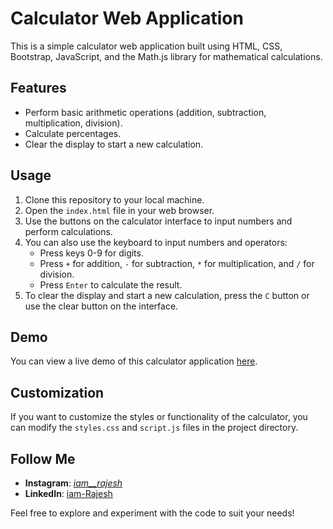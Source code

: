 # Calculator Web Application

This is a simple calculator web application built using HTML, CSS, Bootstrap, JavaScript, and the Math.js library for mathematical calculations.

## Features

- Perform basic arithmetic operations (addition, subtraction, multiplication, division).
- Calculate percentages.
- Clear the display to start a new calculation.

## Usage

1. Clone this repository to your local machine.
2. Open the `index.html` file in your web browser.
3. Use the buttons on the calculator interface to input numbers and perform calculations.
4. You can also use the keyboard to input numbers and operators:
   - Press keys 0-9 for digits.
   - Press `+` for addition, `-` for subtraction, `*` for multiplication, and `/` for division.
   - Press `Enter` to calculate the result.
5. To clear the display and start a new calculation, press the `C` button or use the clear button on the interface.

## Demo

You can view a live demo of this calculator application [here](https://example.com).

## Customization

If you want to customize the styles or functionality of the calculator, you can modify the `styles.css` and `script.js` files in the project directory.

## Follow Me

- **Instagram**: [_iam__rajesh_](https://www.instagram.com/_iam__rajesh_/)
- **LinkedIn**: [iam-Rajesh](https://www.linkedin.com/in/rajesh-2405-c/)

Feel free to explore and experiment with the code to suit your needs!

